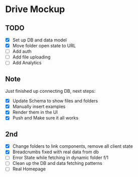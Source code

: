 # Drive Mockup

## TODO

- [x] Set up DB and data model
- [x] Move folder open state to URL
- [ ] Add auth
- [ ] Add file uploading
- [ ] Add Analytics

## Note

Just finished up connecting DB, next steps:

- [x] Update Schema to show files and folders
- [x] Manually insert examples
- [x] Render them in the UI
- [x] Push and Make sure it all works

## 2nd

- [x] Change folders to link components, remove all client state
- [x] Breadcrumbs fixed with real data from db
- [ ] Error State while fetching in dynamic folder f/1
- [ ] Clean up the DB and data fetching patterns
- [ ] Real Homepage
